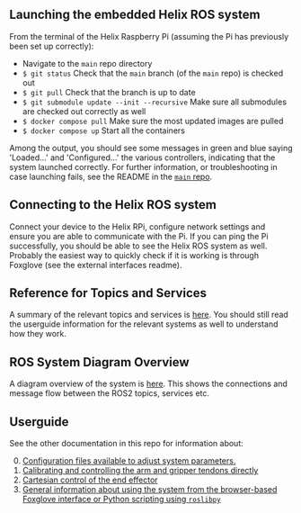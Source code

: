 ## Launching the embedded Helix ROS system
From the terminal of the Helix Raspberry Pi (assuming the Pi has previously been set up correctly):
- Navigate to the `main` repo directory
- `$ git status` Check that the `main` branch (of the `main` repo) is checked out
- `$ git pull` Check that the branch is up to date
- `$ git submodule update --init --recursive` Make sure all submodules are checked out correctly as well
- `$ docker compose pull` Make sure the most updated images are pulled
- `$ docker compose up` Start all the containers

Among the output, you should see some messages in green and blue saying 'Loaded...' and 'Configured...' the various controllers, indicating that the system launched correctly. For further information, or troubleshooting in case launching fails, see the README in the [`main` repo](https://github.com/eai-ag/main/tree/main).

## Connecting to the Helix ROS system
Connect your device to the Helix RPi, configure network settings and ensure you are able to communicate with the Pi. If you can ping the Pi successfully, you should be able to see the Helix ROS system as well. Probably the easiest way to quickly check if it is working is through Foxglove (see the external interfaces readme).

## Reference for Topics and Services

A summary of the relevant topics and services is [here](Topics_and_Services.md). You should still read the userguide information for the relevant systems as well to understand how they work.

## ROS System Diagram Overview

A diagram overview of the system is [here](helix_ros2_diagram.pdf). This shows the connections and message flow between the ROS2 topics, services etc.

## Userguide
See the other documentation in this repo for information about:

0. [Configuration files available to adjust system parameters.](https://github.com/eai-ag/ros-helix/blob/main/Userguide_0_Configuration.md)
1. [Calibrating and controlling the arm and gripper tendons directly](https://github.com/eai-ag/ros-helix/blob/main/Userguide_1_Calibration_And_Basic_Control.md)
2. [Cartesian control of the end effector](https://github.com/eai-ag/ros-helix/blob/main/Userguide_2_Cartesian_Control.md)
3. [General information about using the system from the browser-based Foxglove interface or Python scripting using `roslibpy`](https://github.com/eai-ag/ros-helix/blob/main/Userguide_3_External_Interfaces.md)
